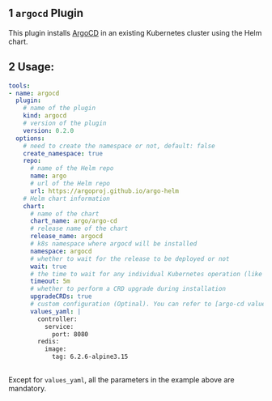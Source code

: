 ## 1 `argocd` Plugin

This plugin installs [ArgoCD](https://argoproj.github.io/cd/) in an existing Kubernetes cluster using the Helm chart.

## 2 Usage:

```yaml
tools:
- name: argocd
  plugin:
    # name of the plugin
    kind: argocd
    # version of the plugin
    version: 0.2.0
  options:
    # need to create the namespace or not, default: false
    create_namespace: true
    repo:
      # name of the Helm repo
      name: argo
      # url of the Helm repo
      url: https://argoproj.github.io/argo-helm
    # Helm chart information
    chart:
      # name of the chart
      chart_name: argo/argo-cd
      # release name of the chart
      release_name: argocd
      # k8s namespace where argocd will be installed
      namespace: argocd
      # whether to wait for the release to be deployed or not
      wait: true
      # the time to wait for any individual Kubernetes operation (like Jobs for hooks). This defaults to 5m0s
      timeout: 5m
      # whether to perform a CRD upgrade during installation
      upgradeCRDs: true
      # custom configuration (Optinal). You can refer to [argo-cd values.yaml](https://github.com/argoproj/argo-helm/blob/master/charts/argo-cd/values.yaml)
      values_yaml: |
        controller:
          service: 
            port: 8080
        redis:
          image:
            tag: 6.2.6-alpine3.15
        
```

Except for `values_yaml`, all the parameters in the example above are mandatory.
